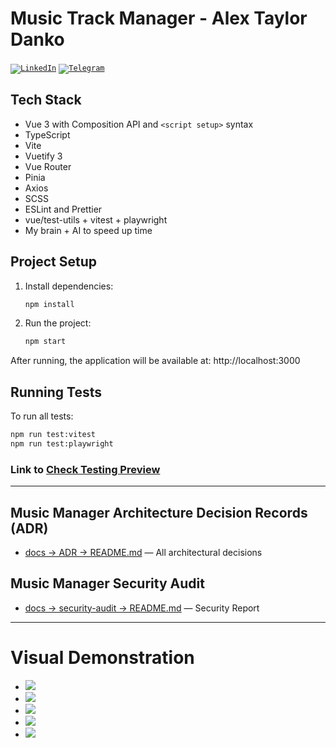 # Music Track Manager - Alex Taylor Danko
<code>[![LinkedIn](https://img.shields.io/badge/LinkedIn-blue?style=for-the-badge&logo=LinkedIn&logoColor=white)](https://www.linkedin.com/in/dankozz1/)</code>
<code>[![Telegram](https://img.shields.io/badge/Telegram-blue?style=for-the-badge&logo=Telegram&logoColor=white)](https://t.me/dankozz1)</code>

## Tech Stack
- Vue 3 with Composition API and `<script setup>` syntax
- TypeScript
- Vite
- Vuetify 3
- Vue Router
- Pinia
- Axios
- SCSS
- ESLint and Prettier
- vue/test-utils + vitest + playwright
- My brain + AI to speed up time

## Project Setup

1. Install dependencies:
   ```bash
   npm install
   ```

2. Run the project:
   ```bash
   npm start
   ```

After running, the application will be available at: http://localhost:3000

## Running Tests

To run all tests:

```bash
npm run test:vitest
npm run test:playwright
```
### Link to [Check Testing Preview](./tests/result/DIAGRAM.md)
---

## Music Manager Architecture Decision Records (ADR)
- [docs -> ADR ->  README.md](./docs/ADR/README.md) —  All architectural decisions 

## Music Manager Security Audit 
- [docs -> security-audit ->  README.md](./docs/security-audit/README.md) —  Security Report
---

# Visual Demonstration  
- ![](./docs/demo/01_list.png)
- ![](./docs/demo/02_filters.png)
- ![](./docs/demo/03_bulk_delete.png)
- ![](./docs/demo/04_mobile.png)
- ![](./docs/demo/05_graphql.png)